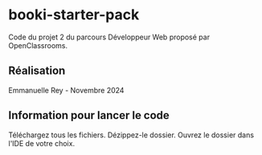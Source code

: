 # booki-starter-pack
Code du projet 2 du parcours Développeur Web proposé par OpenClassrooms.
## Réalisation
Emmanuelle Rey - Novembre 2024
## Information pour lancer le code
Téléchargez tous les fichiers. Dézippez-le dossier. Ouvrez le dossier dans l'IDE de votre choix.
